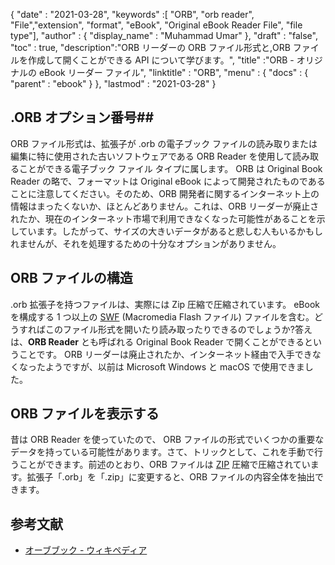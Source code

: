 {
  "date" : "2021-03-28",
  "keywords" :[ "ORB", "orb reader", "File","extension", "format", "eBook", "Original eBook Reader File", "file type"],
  "author" : {
    "display_name" : "Muhammad Umar"
},
  "draft" : "false",
  "toc" : true,
  "description":"ORB リーダーの ORB ファイル形式と,ORB ファイルを作成して開くことができる API について学びます。",
  "title" :"ORB - オリジナルの eBook リーダー ファイル",
  "linktitle" : "ORB",
  "menu" : {
    "docs" : {
      "parent" : "ebook"
}
},
  "lastmod" : "2021-03-28"
}

## .ORB オプション番号##

ORB ファイル形式は、拡張子が .orb の電子ブック ファイルの読み取りまたは編集に特に使用された古いソフトウェアである ORB Reader を使用して読み取ることができる電子ブック ファイル タイプに属します。 ORB は Original Book Reader の略で、フォーマットは Original eBook によって開発されたものであることに注意してください。そのため、ORB 開発者に関するインターネット上の情報はまったくないか、ほとんどありません。これは、ORB リーダーが廃止されたか、現在のインターネット市場で利用できなくなった可能性があることを示しています。したがって、サイズの大きいデータがあると悲しむ人もいるかもしれませんが、それを処理するための十分なオプションがありません。

## ORB ファイルの構造 ##

.orb 拡張子を持つファイルは、実際には Zip 圧縮で圧縮されています。 eBook を構成する 1 つ以上の [SWF](/page-description-language/swf/) (Macromedia Flash ファイル) ファイルを含む。どうすればこのファイル形式を開いたり読み取ったりできるのでしょうか?答えは、**ORB Reader** とも呼ばれる Original Book Reader で開くことができるということです。 ORB リーダーは廃止されたか、インターネット経由で入手できなくなったようですが、以前は Microsoft Windows と macOS で使用できました。

## ORB ファイルを表示する ##

昔は ORB Reader を使っていたので、 ORB ファイルの形式でいくつかの重要なデータを持っている可能性があります。さて、トリックとして、これを手動で行うことができます。前述のとおり、ORB ファイルは [ZIP](/compression/zip/) 圧縮で圧縮されています。拡張子「.orb」を「.zip」に変更すると、ORB ファイルの内容全体を抽出できます。


## 参考文献

* [オーブブック - ウィキペディア](https://en.wikipedia.org/wiki/Orb_Books)


